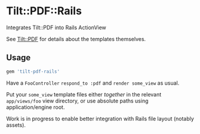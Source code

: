 # Tilt::PDF::Rails

Integrates Tilt::PDF into Rails ActionView

See [Tilt::PDF](https://github.com/lloeki/tilt-pdf) for details about the templates themselves.

## Usage

```ruby
gem 'tilt-pdf-rails'
```

Have a `FooController` `respond_to :pdf` and `render some_view` as usual.

Put your `some_view` template files either *together* in the relevant
`app/views/foo` view directory, or use absolute paths using application/engine
root.

Work is in progress to enable better integration with Rails file layout (notably assets).
